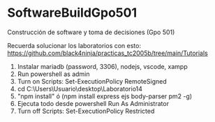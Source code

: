 # SoftwareBuildGpo501
Construcción de software y toma de decisiones (Gpo 501)

Recuerda solucionar los laboratorios con esto: https://github.com/black4ninja/practicas_tc2005b/tree/main/Tutorials

1. Instalar mariadb (password, 3306), nodejs, vscode, xampp
2. Run powershell as admin
3. Turn on Scripts: Set-ExecutionPolicy RemoteSigned
4. cd C:\Users\Usuario\desktop\Laboratorio14
5. "npm install" ó (npm install express ejs body-parser pm2 -g)
6. Ejecuta todo desde powershell Run As Administrator
7. Turn off Scripts: Set-ExecutionPolicy Restricted
